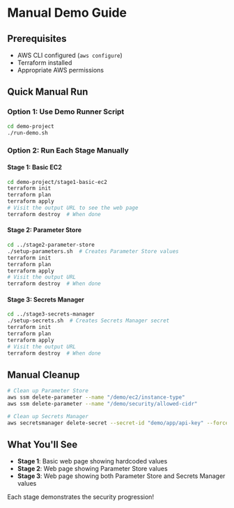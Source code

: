 # Manual Demo Guide

## Prerequisites
- AWS CLI configured (`aws configure`)
- Terraform installed
- Appropriate AWS permissions

## Quick Manual Run

### Option 1: Use Demo Runner Script
```bash
cd demo-project
./run-demo.sh
```

### Option 2: Run Each Stage Manually

#### Stage 1: Basic EC2
```bash
cd demo-project/stage1-basic-ec2
terraform init
terraform plan
terraform apply
# Visit the output URL to see the web page
terraform destroy  # When done
```

#### Stage 2: Parameter Store
```bash
cd ../stage2-parameter-store
./setup-parameters.sh  # Creates Parameter Store values
terraform init
terraform plan
terraform apply
# Visit the output URL
terraform destroy  # When done
```

#### Stage 3: Secrets Manager
```bash
cd ../stage3-secrets-manager
./setup-secrets.sh  # Creates Secrets Manager secret
terraform init
terraform plan
terraform apply
# Visit the output URL
terraform destroy  # When done
```

## Manual Cleanup
```bash
# Clean up Parameter Store
aws ssm delete-parameter --name "/demo/ec2/instance-type"
aws ssm delete-parameter --name "/demo/security/allowed-cidr"

# Clean up Secrets Manager
aws secretsmanager delete-secret --secret-id "demo/app/api-key" --force-delete-without-recovery
```

## What You'll See
- **Stage 1**: Basic web page showing hardcoded values
- **Stage 2**: Web page showing Parameter Store values
- **Stage 3**: Web page showing both Parameter Store and Secrets Manager values

Each stage demonstrates the security progression!